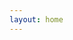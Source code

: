 ```yaml
---
layout: home
---
```


<script setup lang="ts">
    import Home from "/@theme/components/Home.vue"
</script>

<Home />
